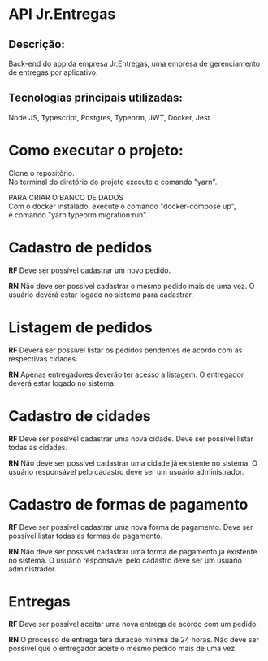# API Jr.Entregas

## Descrição:
Back-end do app da empresa Jr.Entregas,
uma empresa de gerenciamento de entregas por aplicativo. 

## Tecnologias principais utilizadas:
Node.JS, Typescript, Postgres, Typeorm, JWT, Docker, Jest. 


# Como executar o projeto:
Clone o repositório. <br>
No terminal do diretório do projeto execute o comando "yarn".

PARA CRIAR O BANCO DE DADOS <br>
Com o docker instalado, execute o comando "docker-compose up", <br>
e comando "yarn typeorm migration:run".


# Cadastro de pedidos

**RF**
Deve ser possível cadastrar um novo pedido.

**RN**
Não deve ser possível cadastrar o mesmo pedido mais de uma vez.
O usuário deverá estar logado no sistema para cadastrar.


# Listagem de pedidos

**RF**
Deverá ser possivel listar os pedidos pendentes de acordo com as respectivas cidades.

**RN**
Apenas entregadores deverão ter acesso a listagem.
O entregador deverá estar logado no sistema.


# Cadastro de cidades

**RF**
Deve ser possível cadastrar uma nova cidade.
Deve ser possível listar todas as cidades.

**RN**
Não deve ser possível cadastrar uma cidade já existente no sistema.
O usuário responsável pelo cadastro deve ser um usuário administrador.


# Cadastro de formas de pagamento

**RF**
Deve ser possível cadastrar uma nova forma de pagamento.
Deve ser possível listar todas as formas de pagamento.

**RN**
Não deve ser possivel cadastrar uma forma de pagamento já existente no sistema.
O usuário responsável pelo cadastro deve ser um usuário administrador.


# Entregas

**RF**
Deve ser possível aceitar uma nova entrega de acordo com um pedido.

**RN**
O processo de entrega terá duração mínima de 24 horas.
Não deve ser possível que o entregador aceite o mesmo pedido mais de uma vez.

